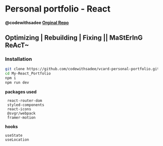 # Personal portfolio - React


#### @codewithsadee **[Orginal Repo](https://github.com/codewithsadee/vcard-personal-portfolio)**

## Optimizing | Rebuilding | Fixing || MaStErInG ReAcT~

<!-- 
<h3>
UNDER PROGESS REACT PORTFOLIO
</h3> -->

### Installation

```bash
git clone https://github.com/codewithsadee/vcard-personal-portfolio.git
cd My-React_Portfolio
npm i
npm run dev
```

**packages used**

```
 react-router-dom
 styled-components
 react-icons
 @svgr/webpack
 framer-motion
```

**hooks**

```
useState
useLocation
```
